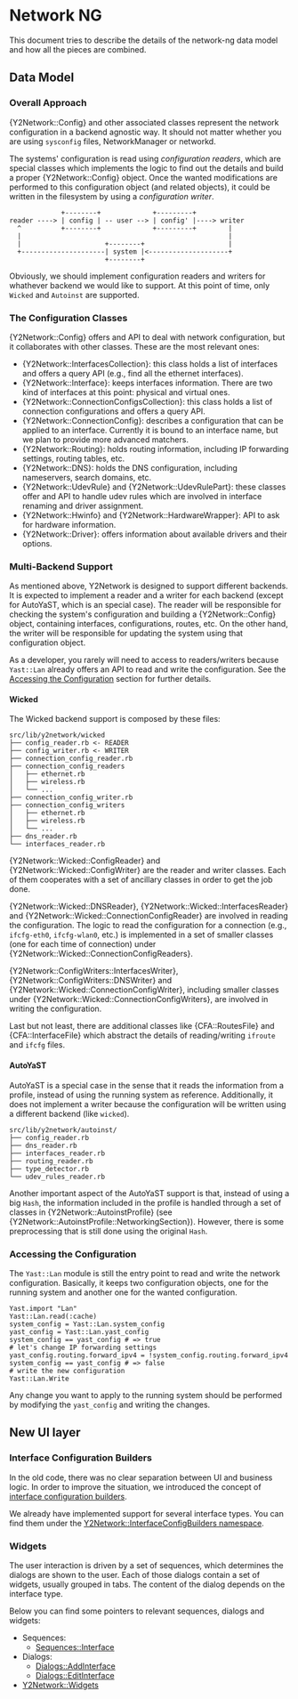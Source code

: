 # Network NG

This document tries to describe the details of the network-ng data model and how all the pieces are
combined.

## Data Model

### Overall Approach

{Y2Network::Config} and other associated classes represent the network configuration in a backend
agnostic way. It should not matter whether you are using `sysconfig` files, NetworkManager or
networkd.

The systems' configuration is read using *configuration readers*, which are special classes which
implements the logic to find out the details and build a proper {Y2Network::Config} object. Once the
wanted modifications are performed to this configuration object (and related objects), it could be
written in the filesystem by using a *configuration writer*.

                 +--------+             +---------+
    reader ----> | config | -- user --> | config' |----> writer
      ^          +--------+             +---------+        |
      |                                                    |
      |                     +--------+                     |
      +---------------------| system |<--------------------+
                            +--------+

Obviously, we should implement configuration readers and writers for whathever backend we would like
to support. At this point of time, only `Wicked` and `Autoinst` are supported.

### The Configuration Classes

{Y2Network::Config} offers and API to deal with network configuration, but it collaborates with
other classes. These are the most relevant ones:

* {Y2Network::InterfacesCollection}: this class holds a list of interfaces and offers a query API
  (e.g., find all the ethernet interfaces).
* {Y2Network::Interface}: keeps interfaces information. There are two kind of interfaces at this
  point: physical and virtual ones.
* {Y2Network::ConnectionConfigsCollection}: this class holds a list of connection configurations
  and offers a query API.
* {Y2Network::ConnectionConfig}: describes a configuration that can be applied to an interface.
  Currently it is bound to an interface name, but we plan to provide more advanced matchers.
* {Y2Network::Routing}: holds routing information, including IP forwarding settings, routing tables, etc.
* {Y2Network::DNS}: holds the DNS configuration, including nameservers, search domains, etc.
* {Y2Network::UdevRule} and {Y2Network::UdevRulePart}: these classes offer and API to handle
  udev rules which are involved in interface renaming and driver assignment.
* {Y2Network::Hwinfo} and {Y2Network::HardwareWrapper}: API to ask for hardware information.
* {Y2Network::Driver}: offers information about available drivers and their options.

### Multi-Backend Support

As mentioned above, Y2Network is designed to support different backends. It is expected to implement
a reader and a writer for each backend (except for AutoYaST, which is an special case). The reader
will be responsible for checking the system's configuration and building a {Y2Network::Config}
object, containing interfaces, configurations, routes, etc. On the other hand, the writer will be
responsible for updating the system using that configuration object.

As a developer, you rarely will need to access to readers/writers because `Yast::Lan` already offers
an API to read and write the configuration. See the [Accessing the
Configuration](#accessing-the-configuration) section for further details.

#### Wicked

The Wicked backend support is composed by these files:

    src/lib/y2network/wicked
    ├── config_reader.rb <- READER
    ├── config_writer.rb <- WRITER
    ├── connection_config_reader.rb
    ├── connection_config_readers
    │   ├── ethernet.rb
    │   ├── wireless.rb
    │   └── ...
    ├── connection_config_writer.rb
    ├── connection_config_writers
    │   ├── ethernet.rb
    │   ├── wireless.rb
    │   └── ...
    ├── dns_reader.rb
    └── interfaces_reader.rb

{Y2Network::Wicked::ConfigReader} and {Y2Network::Wicked::ConfigWriter} are the reader and
writer classes. Each of them cooperates with a set of ancillary classes in order to get the job
done.

{Y2Network::Wicked::DNSReader}, {Y2Network::Wicked::InterfacesReader} and
{Y2Network::Wicked::ConnectionConfigReader} are involved in reading the configuration. The logic
to read the configuration for a connection (e.g., `ifcfg-eth0`, `ifcfg-wlan0`, etc.) is implemented
in a set of smaller classes (one for each time of connection) under
{Y2Network::Wicked::ConnectionConfigReaders}.

{Y2Network::ConfigWriters::InterfacesWriter}, {Y2Network::ConfigWriters::DNSWriter} and
{Y2Network::Wicked::ConnectionConfigWriter}, including smaller classes under
{Y2Network::Wicked::ConnectionConfigWriters}, are involved in writing the configuration.

Last but not least, there are additional classes like {CFA::RoutesFile} and {CFA::InterfaceFile}
which abstract the details of reading/writing `ifroute` and `ifcfg` files.

#### AutoYaST

AutoYaST is a special case in the sense that it reads the information from a profile, instead of
using the running system as reference. Additionally, it does not implement a writer because the
configuration will be written using a different backend (like `wicked`).

    src/lib/y2network/autoinst/
    ├── config_reader.rb
    ├── dns_reader.rb
    ├── interfaces_reader.rb
    ├── routing_reader.rb
    ├── type_detector.rb
    └── udev_rules_reader.rb

Another important aspect of the AutoYaST support is that, instead of using a big `Hash`, the
information included in the profile is handled through a set of classes in
{Y2Network::AutoinstProfile} (see {Y2Network::AutoinstProfile::NetworkingSection}). However, there
is some preprocessing that is still done using the original `Hash`.

### Accessing the Configuration

The `Yast::Lan` module is still the entry point to read and write the network configuration.
Basically, it keeps two configuration objects, one for the running system and another one for the
wanted configuration.

    Yast.import "Lan"
    Yast::Lan.read(:cache)
    system_config = Yast::Lan.system_config
    yast_config = Yast::Lan.yast_config
    system_config == yast_config # => true
    # let's change IP forwarding settings
    yast_config.routing.forward_ipv4 = !system_config.routing.forward_ipv4
    system_config == yast_config # => false
    # write the new configuration
    Yast::Lan.Write

Any change you want to apply to the running system should be performed by modifying the
`yast_config` and writing the changes.

## New UI layer

### Interface Configuration Builders

In the old code, there was no clear separation between UI and business logic. In order to improve
the situation, we introduced the concept of [interface configuration
builders](https://github.com/yast/yast-network/blob/network-ng/src/lib/y2network/interface_config_builder.rb).

We already have implemented support for several interface types. You can find them under the
[Y2Network::InterfaceConfigBuilders
namespace](https://github.com/yast/yast-network/tree/843f75bfdb71d4026b3f97facf18eece479b8a0e/src/lib/y2network/interface_config_builders).

### Widgets

The user interaction is driven by a set of sequences, which determines the dialogs are shown to the
user. Each of those dialogs contain a set of widgets, usually grouped in tabs. The content of the
dialog depends on the interface type.

Below you can find some pointers to relevant sequences, dialogs and widgets:

* Sequences:
  *  [Sequences::Interface](https://github.com/yast/yast-network/blob/358bcd13b4e92e7c4e9c0e477c83196ca67b578e/src/lib/y2network/sequences/interface.rb)
* Dialogs:
  * [Dialogs::AddInterface](https://github.com/yast/yast-network/blob/358bcd13b4e92e7c4e9c0e477c83196ca67b578e/src/lib/y2network/dialogs/add_interface.rb)
  * [Dialogs::EditInterface](https://github.com/yast/yast-network/blob/358bcd13b4e92e7c4e9c0e477c83196ca67b578e/src/lib/y2network/dialogs/edit_interface.rb)
* [Y2Network::Widgets](https://github.com/yast/yast-network/tree/358bcd13b4e92e7c4e9c0e477c83196ca67b578e/src/lib/y2network/widgets)
